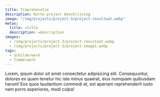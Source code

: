 ```yaml
---
title: Traprenovatie
description: Korte project beschrijving
image: "/img/projects/project-3/project-resultaat.webp"
metas:
  title: =title
  description: =description
images:
  - /img/projects/project-3/project-resultaat.webp
  - /img/projects/project-3/project-image1.webp
tags:
  - Schilderwerk
  - Timmerwerk
---
```


Lorem, ipsum dolor sit amet consectetur adipisicing elit. Consequuntur, dolores
ex quam tenetur hic iste minus quaerat, eius numquam quibusdam harum! Eos quos
laudantium commodi at, est aperiam reprehenderit iusto nam porro asperiores,
modi culpa!
